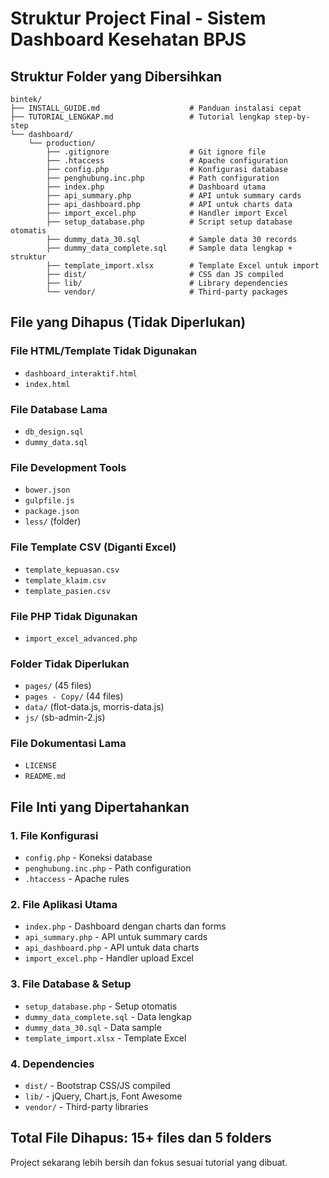 # Struktur Project Final - Sistem Dashboard Kesehatan BPJS

## Struktur Folder yang Dibersihkan

```
bintek/
├── INSTALL_GUIDE.md                    # Panduan instalasi cepat
├── TUTORIAL_LENGKAP.md                 # Tutorial lengkap step-by-step
└── dashboard/
    └── production/
        ├── .gitignore                  # Git ignore file
        ├── .htaccess                   # Apache configuration
        ├── config.php                  # Konfigurasi database
        ├── penghubung.inc.php          # Path configuration
        ├── index.php                   # Dashboard utama
        ├── api_summary.php             # API untuk summary cards
        ├── api_dashboard.php           # API untuk charts data
        ├── import_excel.php            # Handler import Excel
        ├── setup_database.php          # Script setup database otomatis
        ├── dummy_data_30.sql           # Sample data 30 records
        ├── dummy_data_complete.sql     # Sample data lengkap + struktur
        ├── template_import.xlsx        # Template Excel untuk import
        ├── dist/                       # CSS dan JS compiled
        ├── lib/                        # Library dependencies
        └── vendor/                     # Third-party packages
```

## File yang Dihapus (Tidak Diperlukan)

### File HTML/Template Tidak Digunakan
- `dashboard_interaktif.html`
- `index.html`

### File Database Lama
- `db_design.sql`
- `dummy_data.sql`

### File Development Tools
- `bower.json`
- `gulpfile.js`
- `package.json`
- `less/` (folder)

### File Template CSV (Diganti Excel)
- `template_kepuasan.csv`
- `template_klaim.csv`
- `template_pasien.csv`

### File PHP Tidak Digunakan
- `import_excel_advanced.php`

### Folder Tidak Diperlukan
- `pages/` (45 files)
- `pages - Copy/` (44 files)
- `data/` (flot-data.js, morris-data.js)
- `js/` (sb-admin-2.js)

### File Dokumentasi Lama
- `LICENSE`
- `README.md`

## File Inti yang Dipertahankan

### 1. File Konfigurasi
- `config.php` - Koneksi database
- `penghubung.inc.php` - Path configuration
- `.htaccess` - Apache rules

### 2. File Aplikasi Utama
- `index.php` - Dashboard dengan charts dan forms
- `api_summary.php` - API untuk summary cards
- `api_dashboard.php` - API untuk data charts
- `import_excel.php` - Handler upload Excel

### 3. File Database & Setup
- `setup_database.php` - Setup otomatis
- `dummy_data_complete.sql` - Data lengkap
- `dummy_data_30.sql` - Data sample
- `template_import.xlsx` - Template Excel

### 4. Dependencies
- `dist/` - Bootstrap CSS/JS compiled
- `lib/` - jQuery, Chart.js, Font Awesome
- `vendor/` - Third-party libraries

## Total File Dihapus: 15+ files dan 5 folders

Project sekarang lebih bersih dan fokus sesuai tutorial yang dibuat.
